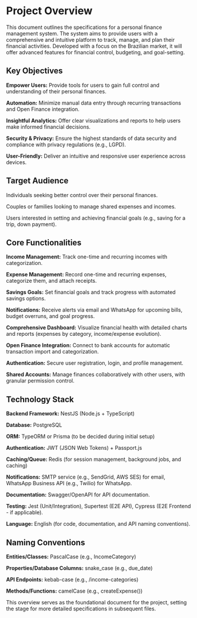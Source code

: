 # Project Overview

This document outlines the specifications for a personal finance management system. The system aims to provide users with a comprehensive and intuitive platform to track, manage, and plan their financial activities. Developed with a focus on the Brazilian market, it will offer advanced features for financial control, budgeting, and goal-setting.

## Key Objectives

**Empower Users:** Provide tools for users to gain full control and understanding of their personal finances.

**Automation:** Minimize manual data entry through recurring transactions and Open Finance integration.

**Insightful Analytics:** Offer clear visualizations and reports to help users make informed financial decisions.

**Security & Privacy:** Ensure the highest standards of data security and compliance with privacy regulations (e.g., LGPD).

**User-Friendly:** Deliver an intuitive and responsive user experience across devices.

## Target Audience

Individuals seeking better control over their personal finances.

Couples or families looking to manage shared expenses and incomes.

Users interested in setting and achieving financial goals (e.g., saving for a trip, down payment).

## Core Functionalities

**Income Management:** Track one-time and recurring incomes with categorization.

**Expense Management:** Record one-time and recurring expenses, categorize them, and attach receipts.

**Savings Goals:** Set financial goals and track progress with automated savings options.

**Notifications:** Receive alerts via email and WhatsApp for upcoming bills, budget overruns, and goal progress.

**Comprehensive Dashboard:** Visualize financial health with detailed charts and reports (expenses by category, income/expense evolution).

**Open Finance Integration:** Connect to bank accounts for automatic transaction import and categorization.

**Authentication:** Secure user registration, login, and profile management.

**Shared Accounts:** Manage finances collaboratively with other users, with granular permission control.

## Technology Stack

**Backend Framework:** NestJS (Node.js + TypeScript)

**Database:** PostgreSQL

**ORM:** TypeORM or Prisma (to be decided during initial setup)

**Authentication:** JWT (JSON Web Tokens) + Passport.js

**Caching/Queue:** Redis (for session management, background jobs, and caching)

**Notifications:** SMTP service (e.g., SendGrid, AWS SES) for email, WhatsApp Business API (e.g., Twilio) for WhatsApp.

**Documentation:** Swagger/OpenAPI for API documentation.

**Testing:** Jest (Unit/Integration), Supertest (E2E API), Cypress (E2E Frontend - if applicable).

**Language:** English (for code, documentation, and API naming conventions).

## Naming Conventions

**Entities/Classes:** PascalCase (e.g., IncomeCategory)

**Properties/Database Columns:** snake_case (e.g., due_date)

**API Endpoints:** kebab-case (e.g., /income-categories)

**Methods/Functions:** camelCase (e.g., createExpense())

This overview serves as the foundational document for the project, setting the stage for more detailed specifications in subsequent files.
